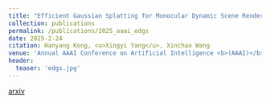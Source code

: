 ```yaml
---
title: "Efficient Gaussian Splatting for Monocular Dynamic Scene Rendering via Sparse Time-Variant Attribute Modeling"
collection: publications
permalink: /publications/2025_aaai_edgs
date: 2025-2-24
citation: Hanyang Kong, <u>Xingyi Yang</u>, Xinchao Wang
venue: 'Annual AAAI Conference on Artificial Intelligence <b>(AAAI)</b>'
header:
  teaser: 'edgs.jpg'
---
```


[arxiv](https://arxiv.org/abs/2502.20378)


